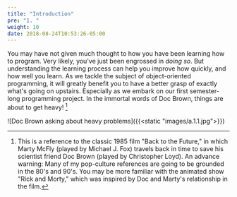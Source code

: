 ```yaml
---
title: "Introduction"
pre: "1. "
weight: 10
date: 2018-08-24T10:53:26-05:00
---
```


You may have not given much thought to how you have been learning how to program. Very likely, you've just been engrossed in _doing so_.  But understanding the learning process can help you improve how quickly, and how well you learn.  As we tackle the subject of object-oriented programming, it will greatly benefit you to have a better grasp of exactly what's going on upstairs. Especially as we embark on our first semester-long programming project. In the immortal words of Doc Brown, things are about to get heavy! [^backtothefuture]

[^backtothefuture]: This is a reference to the classic 1985 film "Back to the Future," in which Marty McFly (played by Michael J. Fox) travels back in time to save his scientist friend Doc Brown (played by Christopher Loyd). An advance warning: Many of my pop-culture references are going to be grounded in the 80's and 90's.  You may be more familiar with the animated show "Rick and Morty," which was inspired by Doc and Marty's relationship in the film.

![Doc Brown asking about heavy problems]({{<static "images/a.1.1.jpg">}})
